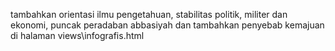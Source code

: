 tambahkan orientasi ilmu pengetahuan, stabilitas politik, militer dan ekonomi, puncak peradaban     abbasiyah dan tambahkan penyebab kemajuan di halaman views\infografis.html